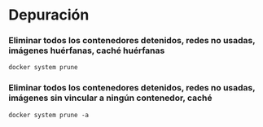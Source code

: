 # Depuración

### Eliminar todos los contenedores detenidos, redes no usadas, imágenes huérfanas, caché huérfanas

```
docker system prune
```

### Eliminar todos los contenedores detenidos, redes no usadas, imágenes sin vincular a ningún contenedor, caché

```
docker system prune -a
```
